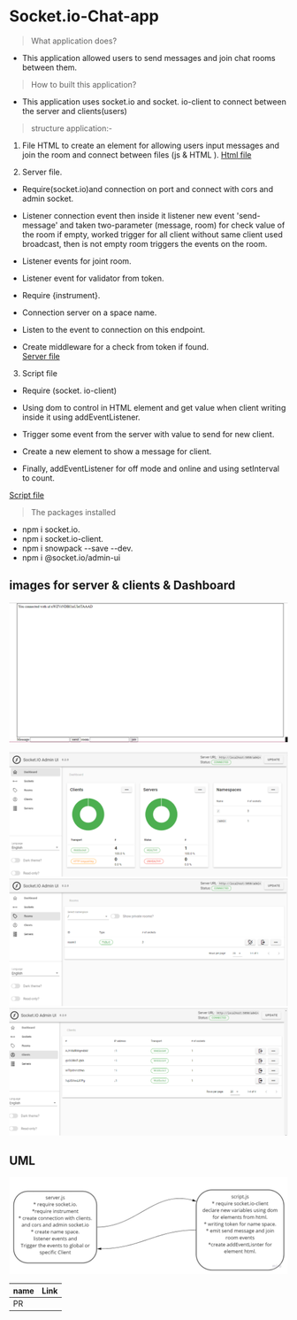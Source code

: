 # Socket.io-Chat-app

> What application does?

* This application allowed users to send messages and join chat rooms between them.

> How to built this application?

* This application uses socket.io and socket. io-client to connect between the server and clients(users)

> structure application:-

1. File HTML to create an element for allowing users input messages and join the room and connect between files (js & HTML ). [Html file](/client/index.html)

2. Server file.

* Require(socket.io)and connection on port
and connect with cors and admin socket.

* Listener connection event then inside it listener new event 'send-message' and taken two-parameter (message, room) for check value of the room if empty, worked trigger for all client without same client used broadcast, then is not empty room triggers the events on the room.
* Listener events for joint room.
* Listener event for validator from token.
* Require {instrument}.
* Connection server on a space name.
* Listen to the event to connection on this endpoint.
* Create middleware for a check from token if found.  
[Server file](/sever/sever.js)

3. Script file

* Require (socket. io-client)
* Using dom to control in HTML element and get value when client writing inside it  using addEventListener.

* Trigger some event from the server with value to send for new client.
* Create a new element to show a message for client.
* Finally, addEventListener for off  mode and online
and using setInterval to count.

[Script file](/client/script.js)

> The packages installed

* npm i socket.io.
* npm i socket.io-client.
* npm i snowpack --save --dev.
* npm i @socket.io/admin-ui

## images for server & clients & Dashboard

![client](/images/client.png)

![Dashboard](/images/Dashboard.png)
![room](/images/room.png)
![client_number](/images/client_number.png)

## UML

![uml](/images/uml.jpg)

|name |Link|
|----|----|
|PR||
